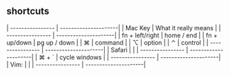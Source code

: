 ## shortcuts
| ---------------- | ---------------------|
| Mac Key          | What it really means |
| ---------------- | ---------------------|
| fn + left/right  | home / end           |
| fn + up/down     | pg up / down         |
| ⌘                | command              |
| ⌥                | option               |
| ⌃                | control              |
| ---------------- | ---------------------|
| Safari           |                      |
| ---------------- | ---------------------|
| ⌘ + `            | cycle windows        |
| ---------------- | ---------------------|
| Vim:             |                      |
| ---------------- | ---------------------|
